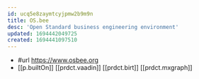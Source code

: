 ```yaml
---
id: ucq5e8zaymtcyjpmw2b9m9n
title: OS.bee
desc: 'Open Standard business engineering environment'
updated: 1694442049725
created: 1694441097510
---
```


- #url https://www.osbee.org
- [[p.builtOn]] [[prdct.vaadin]] [[prdct.birt]] [[prdct.mxgraph]]